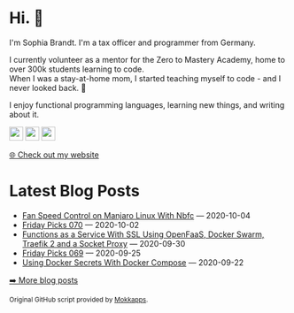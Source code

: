 <h1>Hi. 👋</h1>
<p>I'm Sophia Brandt. I'm a tax officer and programmer from Germany.</p>
<p>I currently volunteer as a mentor for the Zero to Mastery Academy, home to over 300k students learning to code.<br>
When I was a stay-at-home mom, I started teaching myself to code - and I never looked back. 💜</p>
<p>I enjoy functional programming languages, learning new things, and writing about it.</p>
<p><a href="https://www.twitter.com/hisophiabrandt"><img src="https://img.shields.io/badge/twitter-%231DA1F2.svg?&style=for-the-badge&logo=twitter&logoColor=white" height=25></a> <a href="https://www.linkedin.com/in/sophiabrandt"><img src="https://img.shields.io/badge/linkedin-%230077B5.svg?&style=for-the-badge&logo=linkedin&logoColor=white" height=25></a> <a href="https://dev.to/sophiabrandt"><img src="https://img.shields.io/badge/DEV.TO-%230A0A0A.svg?&style=for-the-badge&logo=dev-dot-to&logoColor=white" height=25></a></p>
<p><a href="https://www.sophiabrandt.com">🌐 Check out my website</a></p>
<h1>Latest Blog Posts</h1>
  <ul>
    <li><a href=https://www.rockyourcode.com/fan-speed-control-on-manjaro-linux-with-nbfc/>Fan Speed Control on Manjaro Linux With Nbfc</a> — 2020-10-04</li><li><a href=https://www.rockyourcode.com/friday-picks-070/>Friday Picks 070</a> — 2020-10-02</li><li><a href=https://www.rockyourcode.com/functions-as-a-service-with-ssl-using-openfaas-docker-swarm-and-traefik-2-and-a-socket-proxy/>Functions as a Service With SSL Using OpenFaaS, Docker Swarm, Traefik 2 and a Socket Proxy</a> — 2020-09-30</li><li><a href=https://www.rockyourcode.com/friday-picks-069/>Friday Picks 069</a> — 2020-09-25</li><li><a href=https://www.rockyourcode.com/using-docker-secrets-with-docker-compose/>Using Docker Secrets With Docker Compose</a> — 2020-09-22</li>
  </ul>
<p><a href="https://www.rockyourcode.com">➡️ More blog posts</a></p>
<p><small>Original GitHub script provided by <a href="https://github.com/Mokkapps">Mokkapps</a>.</small></p>
